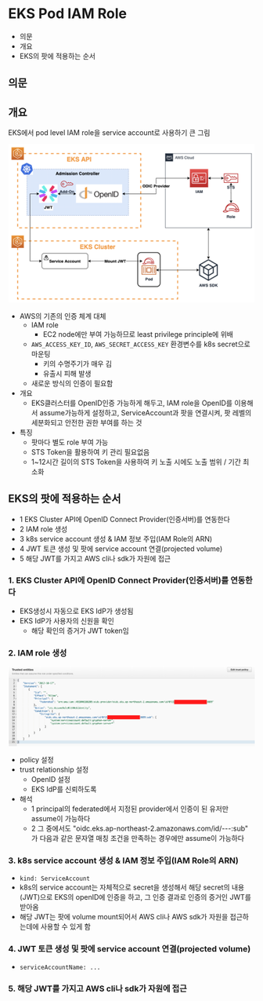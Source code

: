 # EKS Pod IAM Role

- 의문
- 개요
- EKS의 팟에 적용하는 순서

## 의문

## 개요

EKS에서 pod level IAM role을 service account로 사용하기 큰 그림

![](./images/eks_pod_iam_role/eks_iam_role1.png)

- AWS의 기존의 인증 체계 대체
  - IAM role
    - EC2 node에만 부여 가능하므로 least privilege principle에 위배
  - `AWS_ACCESS_KEY_ID`, `AWS_SECRET_ACCESS_KEY` 환경변수를 k8s secret으로 마운팅
    - 키의 수명주기가 매우 김
    - 유출시 피해 발생
  - 새로운 방식의 인증이 필요함
- 개요
  - EKS클러스터를 OpenID인증 가능하게 해두고, IAM role을 OpenID를 이용해서 assume가능하게 설정하고, ServiceAccount과 팟을 연결시켜, 팟 레벨의 세분화되고 안전한 권한 부여를 하는 것
- 특징
    - 팟마다 별도 role 부여 가능
    - STS Token을 활용하여 키 관리 필요없음
    - 1~12시간 길이의 STS Token을 사용하여 키 노출 시에도 노출 범위 / 기간 최소화

## EKS의 팟에 적용하는 순서

- 1 EKS Cluster API에 OpenID Connect Provider(인증서버)를 연동한다
- 2 IAM role 생성
- 3 k8s service account 생성 & IAM 정보 주입(IAM Role의 ARN)
- 4 JWT 토큰 생성 및 팟에 service account 연결(projected volume)
- 5 해당 JWT를 가지고 AWS cli나 sdk가 자원에 접근

### 1. EKS Cluster API에 OpenID Connect Provider(인증서버)를 연동한다

- EKS생성시 자동으로 EKS IdP가 생성됨
- EKS IdP가 사용자의 신원을 확인
  - 해당 확인의 증거가 JWT token임

### 2. IAM role 생성

![](./images/eks_pod_iam_role/iam_role1.png)

- policy 설정
- trust relationship 설정
  - OpenID 설정
  - EKS IdP를 신뢰하도록
- 해석
  - 1 principal의 federated에서 지정된 provider에서 인증이 된 유저만 assume이 가능하다
  - 2 그 중에서도 "oidc.eks.ap-northeast-2.amazonaws.com/id/---:sub" 가 다음과 같은 문자열 매칭 조건을 만족하는 경우에만 assume이 가능하다

### 3. k8s service account 생성 & IAM 정보 주입(IAM Role의 ARN)

- `kind: ServiceAccount`
- k8s의 service account는 자체적으로 secret을 생성해서 해당 secret의 내용(JWT)으로 EKS의 openID에 인증을 하고, 그 인증 결과로 인증의 증거인 JWT를 받아옴
- 해당 JWT는 팟에 volume mount되어서 AWS cli나 AWS sdk가 자원을 접근하는데에 사용할 수 있게 함

### 4. JWT 토큰 생성 및 팟에 service account 연결(projected volume)

- `serviceAccountName: ...`

### 5. 해당 JWT를 가지고 AWS cli나 sdk가 자원에 접근
